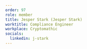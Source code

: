 ```yaml
---
order: 97
role: member
title: Jesper Stark (Jesper Stark)
worktitle: Compliance Engineer
workplace: Cryptomathic
socials:
  linkedin: j-stark
---
```

